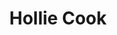 ---
title: "Hollie Cook"
summary: "Hollie Cook is a British singer and keyboardist. She was part of the final line-up of all-female punk/reggae band the Slits. From 2010, Cook has also had a career as solo artist working with producer and songwriter Prince Fatty. In 2011, she released her first and self-titled reggae album Hollie Cook. She calls her own music \"tropical pop\", and has a passion for reggae and female rocksteady and reggae singers, such as Janet Kay and Phyllis Dillon, combined with classic 1960s girl groups."
slug: "hollie-cook"
image: "hollie-cook.jpg"
apple_music_artist_url: "https://music.apple.com/gb/artist/hollie-cook/420686470"
wikipedia_url: "https://en.wikipedia.org/wiki/Hollie_Cook"
---